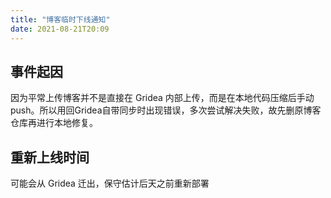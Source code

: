 ```yaml
---
title: "博客临时下线通知"
date: 2021-08-21T20:09
---
```


## 事件起因
因为平常上传博客并不是直接在 Gridea 内部上传，而是在本地代码压缩后手动 push。所以用回Gridea自带同步时出现错误，多次尝试解决失败，故先删原博客仓库再进行本地修复。

## 重新上线时间
可能会从 Gridea 迁出，保守估计后天之前重新部署